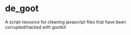 de_goot
=======

A script resource for cleaning javascript files that have been corrupted/hacked with gootkit